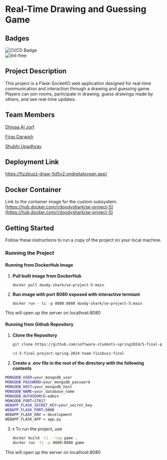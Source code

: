 # Real-Time Drawing and Guessing Game

## Badges
![CI/CD Badge](https://github.com/software-students-spring2024/5-final-project-spring-2024-team-fizzbuzz-final/actions/workflows/CI-CD.yml/badge.svg) <br>
![lint-free](https://github.com/software-students-spring2024/5-final-project-spring-2024-team-fizzbuzz-final/actions/workflows/lint.yml/badge.svg)



## Project Description

This project is a Flask-SocketIO web application designed for real-time communication and interaction through a drawing and guessing game. Players can join rooms, participate in drawing, guess drawings made by others, and see real-time updates.

## Team Members

[Dhiyaa Al Jorf](https://github.com/DoodyShark)

[Firas Darwish](https://github.com/DoodyShark)

[Shubhi Upadhyay](https://github.com/shubhiupa19)

## Deployment Link

https://fizzbuzz-draw-5d5v2.ondigitalocean.app/

## Docker Container

Link to the container image for the custom subsystem: [https://hub.docker.com/r/doodyshark/se-project-5](https://hub.docker.com/r/doodyshark/se-project-5)

## Getting Started

Follow these instructions to run a copy of the project on your local machine.

### Running the Project


#### Running from DockerHub Image

1. **Pull built image from DockerHub**
   ```
   docker pull doody-shark/se-project-5:main
   ```

2. **Run image with port 8080 exposed with interactive termianl**
   ```
   docker run - ti -p 8080:8080 doody-shark/se-project-5:main
   ```

This will open up the server on localhost:8080

#### Running from Github Repository

1. **Clone the Repository**
   ```bash
   git clone https://github.com/software-students-spring2024/5-final-project-spring-2024-team-fizzbuzz-final.git

   cd 5-final-project-spring-2024-team-fizzbuzz-final
   ```
   
2.  **Create a .env file in the root of the directory with the following contents**
   ```bash
   MONGODB_USER=your_mongodb_user
   MONGODB_PASSWORD=your_mongodb_password
   MONGODB_HOST=your_mongodb_host
   MONGODB_NAME=your_database_name
   MONGODB_AUTHSOURCE=admin
   MONGODB_PORT=27017
   WEBAPP_FLASK_SECRET_KEY=your_secret_key
   WEBAPP_FLASK_PORT=5000
   WEBAPP_FLASK_ENV = development
   WEBAPP_FLASK_APP = app.py
   ```

3. **r**
   To run the project, use
   ```bash
   docker build -ti --tag game .
   docker run -ti -p 8080:8080 game
   ```

This will open up the server on localhost:8080

